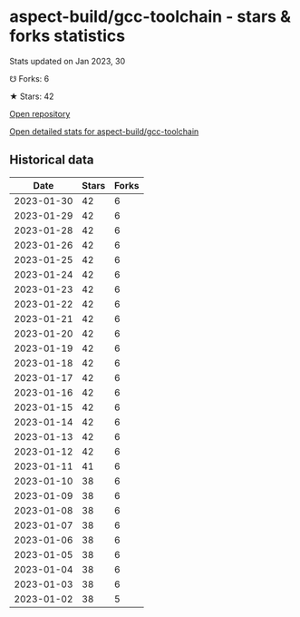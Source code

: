 # aspect-build/gcc-toolchain - stars & forks statistics

Stats updated on Jan 2023, 30

☋ Forks: 6

★ Stars: 42

[Open repository](https://github.com/aspect-build/gcc-toolchain)

[Open detailed stats for aspect-build/gcc-toolchain](https://reviewgithub.com/rep/aspect-build/gcc-toolchain)

## Historical data
| Date | Stars | Forks |
|------|-------|-------|
| 2023-01-30 | 42 | 6 | 
| 2023-01-29 | 42 | 6 | 
| 2023-01-28 | 42 | 6 | 
| 2023-01-26 | 42 | 6 | 
| 2023-01-25 | 42 | 6 | 
| 2023-01-24 | 42 | 6 | 
| 2023-01-23 | 42 | 6 | 
| 2023-01-22 | 42 | 6 | 
| 2023-01-21 | 42 | 6 | 
| 2023-01-20 | 42 | 6 | 
| 2023-01-19 | 42 | 6 | 
| 2023-01-18 | 42 | 6 | 
| 2023-01-17 | 42 | 6 | 
| 2023-01-16 | 42 | 6 | 
| 2023-01-15 | 42 | 6 | 
| 2023-01-14 | 42 | 6 | 
| 2023-01-13 | 42 | 6 | 
| 2023-01-12 | 42 | 6 | 
| 2023-01-11 | 41 | 6 | 
| 2023-01-10 | 38 | 6 | 
| 2023-01-09 | 38 | 6 | 
| 2023-01-08 | 38 | 6 | 
| 2023-01-07 | 38 | 6 | 
| 2023-01-06 | 38 | 6 | 
| 2023-01-05 | 38 | 6 | 
| 2023-01-04 | 38 | 6 | 
| 2023-01-03 | 38 | 6 | 
| 2023-01-02 | 38 | 5 | 

